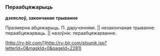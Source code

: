 ### Пераабцяжарыць
**дзеяслоў, закончанае трыванне**

Празмерна абцяжарыць. П. даручэннямі. || незакончанае трыванне: пераабцяжарваць. || назоўнік: пераабцяжарванне.

<a rel="author">[http://rv-blr.com/](http://rv-blr.com/slounik.jsp?letterId=0&maskId=0&pageId=2281)</a>
